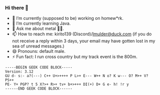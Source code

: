 ### Hi there 👋

- 🔭 I’m currently (supposed to be) working on homew*rk.
- 🌱 I’m currently learning Java.
- 💬 Ask me about metal 🤘🤘.
- 📫 How to reach me:  kirito139 (Discord)/[lmulder@duck.com](mailto:lmulder@duck.com) (if you do not receive a reply within 3 days, your email may have gotten lost in my sea of unread messages.)
- 😄 Pronouns: default male.
- ⚡ Fun fact: I run cross country but my track event is the 800m.
```
-----BEGIN GEEK CODE BLOCK-----
Version: 3.12
GU d- s:- a?(---) C++ U+>++++ P L>+ E--- W++ N o? K w--- O? M++ V? PS++
PE- Y+ PGP? t 5 X?>+ R>+ tv+ b+>+++ DI(+) D+ G e- h! !r y
------END GEEK CODE BLOCK------
```

<!--
**Kirito139/Kirito139** is a ✨ _special_ ✨ repository because its `README.md` (this file) appears on your GitHub profile.

Here are some ideas to get you started:

- 🔭 I’m currently working on ...
- 🌱 I’m currently learning ...
- 👯 I’m looking to collaborate on ...
- 🤔 I’m looking for help with ...
- 💬 Ask me about ...
- 📫 How to reach me: ...
- 😄 Pronouns: ...
- ⚡ Fun fact: ...
-->
